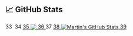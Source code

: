 ## &#x1f4c8; GitHub Stats
33
​
34
<a href="https://github.com/fangzesheng/fangzesheng">
35
  <img align="center" src="https://github-readme-stats.vercel.app/api/top-langs/?username=fangzesheng&hide=css,html&title_color=ffffff&text_color=c9cacc&icon_color=00bdfe&bg_color=1d1f21" />
36
</a>
37
<a href="https://github.com/fangzesheng/fangzesheng">
38
  <img align="center" src="https://github-readme-stats.vercel.app/api?username=fangzesheng&show_icons=true&line_height=27&count_private=true&title_color=ffffff&text_color=c9cacc&icon_color=00bdfe&bg_color=1d1f21" alt="Martin's GitHub Stats" />
39
</a>
